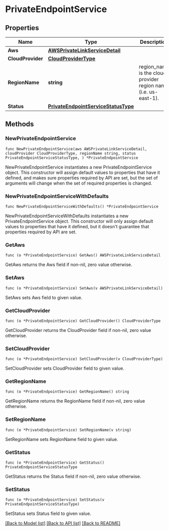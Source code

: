 # PrivateEndpointService

## Properties

Name | Type | Description | Notes
------------ | ------------- | ------------- | -------------
**Aws** | [**AWSPrivateLinkServiceDetail**](AWSPrivateLinkServiceDetail.md) |  | 
**CloudProvider** | [**CloudProviderType**](CloudProviderType.md) |  | 
**RegionName** | **string** | region_name is the cloud provider region name (i.e. us-east-1). | 
**Status** | [**PrivateEndpointServiceStatusType**](PrivateEndpointServiceStatusType.md) |  | 

## Methods

### NewPrivateEndpointService

`func NewPrivateEndpointService(aws AWSPrivateLinkServiceDetail, cloudProvider CloudProviderType, regionName string, status PrivateEndpointServiceStatusType, ) *PrivateEndpointService`

NewPrivateEndpointService instantiates a new PrivateEndpointService object.
This constructor will assign default values to properties that have it defined,
and makes sure properties required by API are set, but the set of arguments
will change when the set of required properties is changed.

### NewPrivateEndpointServiceWithDefaults

`func NewPrivateEndpointServiceWithDefaults() *PrivateEndpointService`

NewPrivateEndpointServiceWithDefaults instantiates a new PrivateEndpointService object.
This constructor will only assign default values to properties that have it defined,
but it doesn't guarantee that properties required by API are set.

### GetAws

`func (o *PrivateEndpointService) GetAws() AWSPrivateLinkServiceDetail`

GetAws returns the Aws field if non-nil, zero value otherwise.

### SetAws

`func (o *PrivateEndpointService) SetAws(v AWSPrivateLinkServiceDetail)`

SetAws sets Aws field to given value.

### GetCloudProvider

`func (o *PrivateEndpointService) GetCloudProvider() CloudProviderType`

GetCloudProvider returns the CloudProvider field if non-nil, zero value otherwise.

### SetCloudProvider

`func (o *PrivateEndpointService) SetCloudProvider(v CloudProviderType)`

SetCloudProvider sets CloudProvider field to given value.

### GetRegionName

`func (o *PrivateEndpointService) GetRegionName() string`

GetRegionName returns the RegionName field if non-nil, zero value otherwise.

### SetRegionName

`func (o *PrivateEndpointService) SetRegionName(v string)`

SetRegionName sets RegionName field to given value.

### GetStatus

`func (o *PrivateEndpointService) GetStatus() PrivateEndpointServiceStatusType`

GetStatus returns the Status field if non-nil, zero value otherwise.

### SetStatus

`func (o *PrivateEndpointService) SetStatus(v PrivateEndpointServiceStatusType)`

SetStatus sets Status field to given value.


[[Back to Model list]](../README.md#documentation-for-models) [[Back to API list]](../README.md#documentation-for-api-endpoints) [[Back to README]](../README.md)



